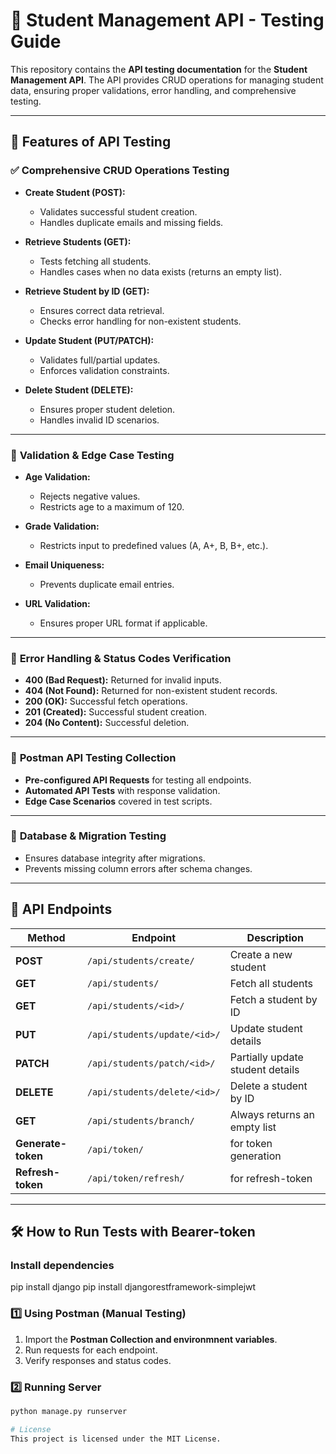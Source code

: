 # 📌 Student Management API - Testing Guide  

This repository contains the **API testing documentation** for the **Student Management API**. The API provides CRUD operations for managing student data, ensuring proper validations, error handling, and comprehensive testing.  

---

## 🚀 Features of API Testing  

### ✅ **Comprehensive CRUD Operations Testing**  
- **Create Student (POST):**  
  - Validates successful student creation.  
  - Handles duplicate emails and missing fields.  

- **Retrieve Students (GET):**  
  - Tests fetching all students.  
  - Handles cases when no data exists (returns an empty list).  

- **Retrieve Student by ID (GET):**  
  - Ensures correct data retrieval.  
  - Checks error handling for non-existent students.  

- **Update Student (PUT/PATCH):**  
  - Validates full/partial updates.  
  - Enforces validation constraints.  

- **Delete Student (DELETE):**  
  - Ensures proper student deletion.  
  - Handles invalid ID scenarios.  

---

### 🔎 **Validation & Edge Case Testing**  
- **Age Validation:**  
  - Rejects negative values.  
  - Restricts age to a maximum of 120.  

- **Grade Validation:**  
  - Restricts input to predefined values (A, A+, B, B+, etc.).  

- **Email Uniqueness:**  
  - Prevents duplicate email entries.  

- **URL Validation:**  
  - Ensures proper URL format if applicable.  

---

### 📌 **Error Handling & Status Codes Verification**  
- **400 (Bad Request):** Returned for invalid inputs.  
- **404 (Not Found):** Returned for non-existent student records.  
- **200 (OK):** Successful fetch operations.  
- **201 (Created):** Successful student creation.  
- **204 (No Content):** Successful deletion.  

---

### 🔄 **Postman API Testing Collection**  
- **Pre-configured API Requests** for testing all endpoints.  
- **Automated API Tests** with response validation.  
- **Edge Case Scenarios** covered in test scripts.  

---

### 📌 **Database & Migration Testing**  
- Ensures database integrity after migrations.  
- Prevents missing column errors after schema changes.  

---

## 📂 API Endpoints  

| Method | Endpoint | Description |
|--------|---------|-------------|
| **POST** | `/api/students/create/` | Create a new student |
| **GET** | `/api/students/` | Fetch all students |
| **GET** | `/api/students/<id>/` | Fetch a student by ID |
| **PUT** | `/api/students/update/<id>/` | Update student details |
| **PATCH** | `/api/students/patch/<id>/` | Partially update student details |
| **DELETE** | `/api/students/delete/<id>/` | Delete a student by ID |
| **GET** | `/api/students/branch/` | Always returns an empty list |
| **Generate-token** | `/api/token/` | for token generation|
| **Refresh-token** | `/api/token/refresh/` | for refresh-token |

---

## 🛠️ How to Run Tests with Bearer-token
### Install dependencies
  pip install django
  pip install djangorestframework-simplejwt

### 1️⃣ **Using Postman (Manual Testing)**  
1. Import the **Postman Collection and environmnent variables**.  
2. Run requests for each endpoint.  
3. Verify responses and status codes.  

### 2️⃣ **Running Server**  
```bash
python manage.py runserver

# License
This project is licensed under the MIT License.

